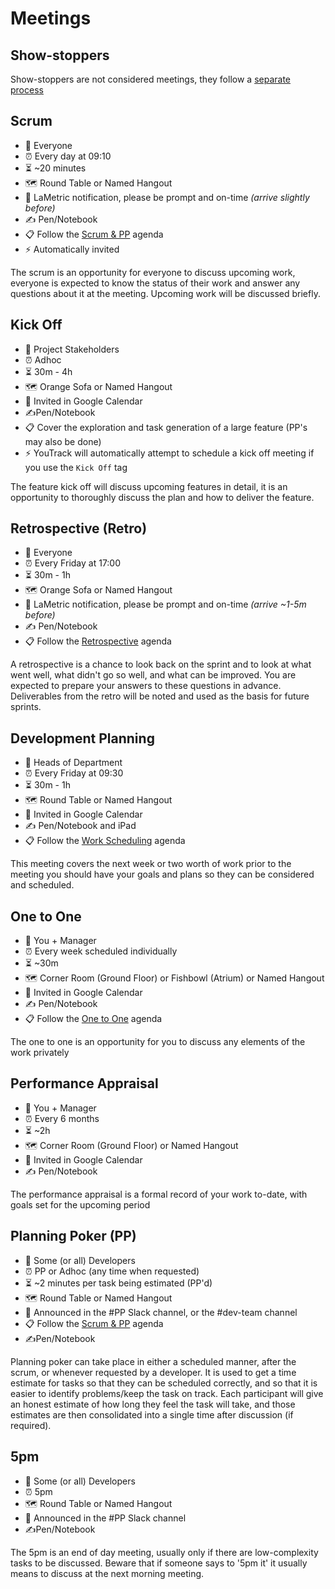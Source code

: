 # Meetings

## Show-stoppers

Show-stoppers are not considered meetings, they follow a [separate process](showstopper.md)

## Scrum
* 👩 Everyone 
* ⏰ Every day at 09:10
* ⏳ ~20 minutes
* 🗺 Round Table or Named Hangout
* 📣 LaMetric notification, please be prompt and on-time _(arrive slightly before)_
* ✍️  Pen/Notebook
* 📋 Follow the [Scrum & PP](scrum.md) agenda
* ⚡ Automatically invited

The scrum is an opportunity for everyone to discuss upcoming work, everyone is expected to know the status of their work
and answer any questions about it at the meeting. Upcoming work will be discussed briefly.

## Kick Off
* 👩 Project Stakeholders 
* ⏰ Adhoc
* ⏳ 30m - 4h
* 🗺 Orange Sofa or Named Hangout
* 📣 Invited in Google Calendar 
* ✍️Pen/Notebook
* 📋 Cover the exploration and task generation of a large feature (PP's may also be done)
* ⚡ YouTrack will automatically attempt to schedule a kick off meeting if you use the `Kick Off` tag

The feature kick off will discuss upcoming features in detail, it is an opportunity to thoroughly discuss the plan and
how to deliver the feature. 

## Retrospective (Retro)
* 👩 Everyone 
* ⏰ Every Friday at 17:00
* ⏳ 30m - 1h
* 🗺 Orange Sofa or Named Hangout
* 📣 LaMetric notification, please be prompt and on-time _(arrive ~1-5m before)_
* ✍️  Pen/Notebook
* 📋 Follow the [Retrospective](retrospective.md) agenda

A retrospective is a chance to look back on the sprint and to look at what went well, what didn't go so well, and what
can be improved. You are expected to prepare your answers to these questions in advance. Deliverables from the retro
will be noted and used as the basis for future sprints.

## Development Planning
* 👩 Heads of Department 
* ⏰ Every Friday at 09:30
* ⏳ 30m - 1h
* 🗺 Round Table or Named Hangout
* 📣 Invited in Google Calendar
* ✍️  Pen/Notebook and iPad
* 📋 Follow the [Work Scheduling](scheduling.md) agenda

This meeting covers the next week or two worth of work prior to the meeting you should have your
goals and plans so they can be considered and scheduled.

## One to One
* 👩 You + Manager
* ⏰ Every week scheduled individually
* ⏳ ~30m
* 🗺 Corner Room (Ground Floor) or Fishbowl (Atrium) or Named Hangout
* 📣 Invited in Google Calendar
* ✍️  Pen/Notebook
* 📋 Follow the [One to One](one2one.md) agenda

The one to one is an opportunity for you to discuss any elements of the work privately

## Performance Appraisal
* 👩 You + Manager
* ⏰ Every 6 months
* ⏳ ~2h
* 🗺 Corner Room (Ground Floor) or Named Hangout
* 📣 Invited in Google Calendar
* ✍️  Pen/Notebook

The performance appraisal is a formal record of your work to-date, with goals set for the upcoming period

## Planning Poker (PP)
* 👩 Some (or all) Developers
* ⏰ PP or Adhoc (any time when requested)
* ⏳ ~2 minutes per task being estimated (PP'd)
* 🗺 Round Table or Named Hangout
* 📣 Announced in the #PP Slack channel, or the #dev-team channel
* 📋 Follow the [Scrum & PP](scrum.md) agenda
* ✍️Pen/Notebook

Planning poker can take place in either a scheduled manner, after the scrum, or whenever requested by a developer. It
is used to get a time estimate for tasks so that they can be scheduled correctly, and so that it is easier to
identify problems/keep the task on track. Each participant will give an honest estimate of how long they feel the
 task will take, and those estimates are then consolidated into a single time after discussion (if required).

## 5pm
* 👩 Some (or all) Developers
* ⏰ 5pm
* 🗺 Round Table or Named Hangout
* 📣 Announced in the #PP Slack channel
* ✍️Pen/Notebook

The 5pm is an end of day meeting, usually only if there are low-complexity tasks to be discussed. Beware that if someone says to '5pm it' it usually means to discuss at the next morning meeting.
